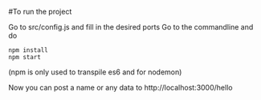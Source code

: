 #To run the project

Go to src/config.js and fill in the desired ports 
Go to the commandline and do

    npm install
    npm start

(npm is only used to transpile es6 and for nodemon)

Now you can post a name or any data to http://localhost:3000/hello 